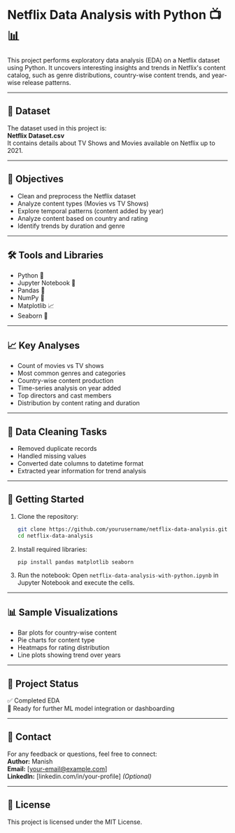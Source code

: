 
# Netflix Data Analysis with Python 📺📊

This project performs exploratory data analysis (EDA) on a Netflix dataset using Python. It uncovers interesting insights and trends in Netflix's content catalog, such as genre distributions, country-wise content trends, and year-wise release patterns.

---

## 📂 Dataset

The dataset used in this project is:  
**Netflix Dataset.csv**  
It contains details about TV Shows and Movies available on Netflix up to 2021.

---

## 📌 Objectives

- Clean and preprocess the Netflix dataset
- Analyze content types (Movies vs TV Shows)
- Explore temporal patterns (content added by year)
- Analyze content based on country and rating
- Identify trends by duration and genre

---

## 🛠️ Tools and Libraries

- Python 🐍
- Jupyter Notebook 📒
- Pandas 🧮
- NumPy 🔢
- Matplotlib 📈
- Seaborn 🎨

---

## 📈 Key Analyses

- Count of movies vs TV shows
- Most common genres and categories
- Country-wise content production
- Time-series analysis on year added
- Top directors and cast members
- Distribution by content rating and duration

---

## 🧼 Data Cleaning Tasks

- Removed duplicate records
- Handled missing values
- Converted date columns to datetime format
- Extracted year information for trend analysis

---

## 🚀 Getting Started

1. Clone the repository:
   ```bash
   git clone https://github.com/yourusername/netflix-data-analysis.git
   cd netflix-data-analysis
   ```

2. Install required libraries:
   ```bash
   pip install pandas matplotlib seaborn
   ```

3. Run the notebook:
   Open `netflix-data-analysis-with-python.ipynb` in Jupyter Notebook and execute the cells.

---

## 📊 Sample Visualizations

- Bar plots for country-wise content
- Pie charts for content type
- Heatmaps for rating distribution
- Line plots showing trend over years

---

## 📌 Project Status

✅ Completed EDA  
🧠 Ready for further ML model integration or dashboarding

---

## 📧 Contact

For any feedback or questions, feel free to connect:  
**Author:** Manish  
**Email:** [your-email@example.com]  
**LinkedIn:** [linkedin.com/in/your-profile] *(Optional)*

---

## 📝 License

This project is licensed under the MIT License.
